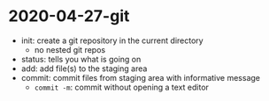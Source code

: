 # 2020-04-27-git

- init: create a git repository in the current directory
	- no nested git repos
- status: tells you what is going on
- add: add file(s) to the staging area
- commit: commit files from staging area with informative message
	- `commit -m`: commit without opening a text editor
